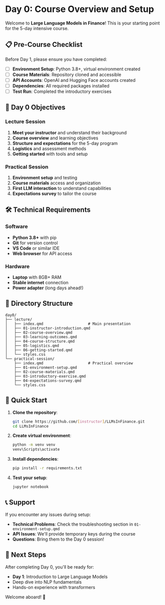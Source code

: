 # Day 0: Course Overview and Setup

Welcome to **Large Language Models in Finance**! This is your starting point for the 5-day intensive course.

## 📋 Pre-Course Checklist

Before Day 1, please ensure you have completed:

- [ ] **Environment Setup**: Python 3.8+, virtual environment created
- [ ] **Course Materials**: Repository cloned and accessible
- [ ] **API Accounts**: OpenAI and Hugging Face accounts created
- [ ] **Dependencies**: All required packages installed
- [ ] **Test Run**: Completed the introductory exercises

## 🎯 Day 0 Objectives

### Lecture Session
1. **Meet your instructor** and understand their background
2. **Course overview** and learning objectives
3. **Structure and expectations** for the 5-day program
4. **Logistics** and assessment methods
5. **Getting started** with tools and setup

### Practical Session
1. **Environment setup** and testing
2. **Course materials** access and organization
3. **First LLM interaction** to understand capabilities
4. **Expectations survey** to tailor the course

## 🛠 Technical Requirements

### Software
- **Python 3.8+** with pip
- **Git** for version control
- **VS Code** or similar IDE
- **Web browser** for API access

### Hardware
- **Laptop** with 8GB+ RAM
- **Stable internet** connection
- **Power adapter** (long days ahead!)

## 📁 Directory Structure

```
day0/
├── lecture/
│   ├── index.qmd                    # Main presentation
│   ├── 01-instructor-introduction.qmd
│   ├── 02-course-overview.qmd
│   ├── 03-learning-outcomes.qmd
│   ├── 04-course-structure.qmd
│   ├── 05-logistics.qmd
│   ├── 06-getting-started.qmd
│   └── styles.css
└── practical-session/
    ├── index.qmd                    # Practical overview
    ├── 01-environment-setup.qmd
    ├── 02-course-materials.qmd
    ├── 03-introductory-exercise.qmd
    ├── 04-expectations-survey.qmd
    └── styles.css
```

## 🚀 Quick Start

1. **Clone the repository**:
   ```bash
   git clone https://github.com/[instructor]/LLMsInFinance.git
   cd LLMsInFinance
   ```

2. **Create virtual environment**:
   ```bash
   python -m venv venv
   venv\Scripts\activate
   ```

3. **Install dependencies**:
   ```bash
   pip install -r requirements.txt
   ```

4. **Test your setup**:
   ```bash
   jupyter notebook
   ```

## 📞 Support

If you encounter any issues during setup:

- **Technical Problems**: Check the troubleshooting section in `01-environment-setup.qmd`
- **API Issues**: We'll provide temporary keys during the course
- **Questions**: Bring them to the Day 0 session!

## 🎯 Next Steps

After completing Day 0, you'll be ready for:
- **Day 1**: Introduction to Large Language Models
- Deep dive into NLP fundamentals
- Hands-on experience with transformers

Welcome aboard! 🚀
